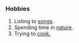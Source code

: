 <!DOCTYPE html>
<html lang="en" dir="ltr">
  <head>
    <meta charset="utf-8">
    <title>Hobbies</title>
  </head>
  <body>
    <h3>Hobbies</h3>
    <ol type="1">
      <li>Listing to <a href="https://www.youtube.com/watch?v=E8gmARGvPlI">songs</a>.</li>
      <li>Spending time in <a href="https://th.bing.com/th/id/R.6dac3ff1a30d1bdef2960cbb24a9f27a?rik=LODXYLWxGE47bg&riu=http%3a%2f%2f2.bp.blogspot.com%2f-2kx6DI7CjpY%2fTsUYmgNi6mI%2fAAAAAAAAHLA%2fZ8U_Gzv5_bQ%2fs1600%2flalbagh5.jpg&ehk=2ab5xSrNfPW1o%2bp8ovPTDXPPyHqbIW0iXXfdAPXskxw%3d&risl=&pid=ImgRaw&r=0">nature</a>.</li>
      <li>Trying to <a href="https://www.thekitchn.com/granola-recipe-258376">cook.</a></li>
      </ol>

  </body>
</html>
